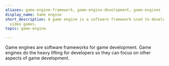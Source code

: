 ```yaml
---
aliases: game-engine-framework, game-engine-development, game-engines
display_name: Game engine
short_description: A game engine is a software framework used to develop and create
  video games.
topic: game-engine

---
```

Game engines are software frameworks for game development. Game engines do the heavy lifting for developers so they can focus on other aspects of game development.

